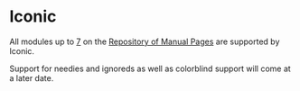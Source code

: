 # Iconic

All modules up to [7](https://ktane.timwi.de/HTML/7.html) on the [Repository of Manual Pages](https://ktane.timwi.de/) are supported by Iconic.

Support for needies and ignoreds as well as colorblind support will come at a later date.
